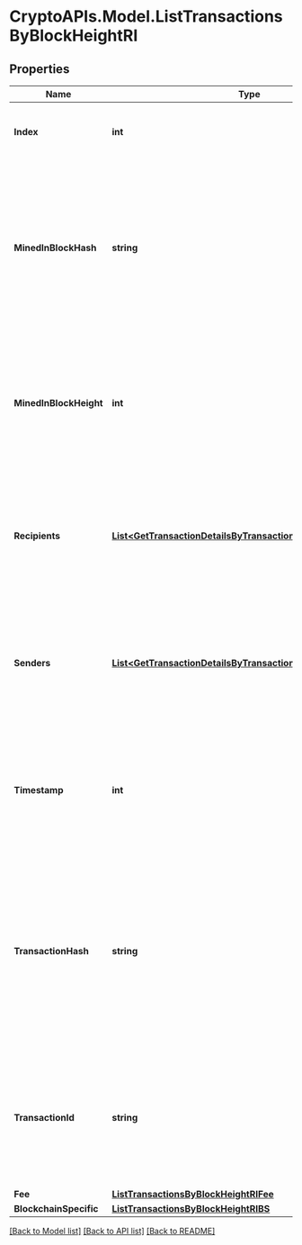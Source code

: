 # CryptoAPIs.Model.ListTransactionsByBlockHeightRI

## Properties

Name | Type | Description | Notes
------------ | ------------- | ------------- | -------------
**Index** | **int** | Represents the index position of the transaction in the specific block. | 
**MinedInBlockHash** | **string** | Represents the hash of the block where this transaction was mined/confirmed for first time. The hash is defined as a cryptographic digital fingerprint made by hashing the block header twice through the SHA256 algorithm. | 
**MinedInBlockHeight** | **int** | Represents the hight of the block where this transaction was mined/confirmed for first time. The height is defined as the number of blocks in the blockchain preceding this specific block. | 
**Recipients** | [**List&lt;GetTransactionDetailsByTransactionIDRIRecipientsInner&gt;**](GetTransactionDetailsByTransactionIDRIRecipientsInner.md) | Represents a list of recipient addresses with the respective amounts. In account-based protocols like Ethereum there is only one address in this list. | 
**Senders** | [**List&lt;GetTransactionDetailsByTransactionIDRISendersInner&gt;**](GetTransactionDetailsByTransactionIDRISendersInner.md) | Represents a list of sender addresses with the respective amounts. In account-based protocols like Ethereum there is only one address in this list. | 
**Timestamp** | **int** | Defines the exact date/time in Unix Timestamp when this transaction was mined, confirmed or first seen in Mempool, if it is unconfirmed. | 
**TransactionHash** | **string** | Represents the same as &#x60;transactionId&#x60; for account-based protocols like Ethereum, while it could be different in UTXO-based protocols like Bitcoin. E.g., in UTXO-based protocols &#x60;hash&#x60; is different from &#x60;transactionId&#x60; for SegWit transactions. | 
**TransactionId** | **string** | Represents the unique identifier of a transaction, i.e. it could be &#x60;transactionId&#x60; in UTXO-based protocols like Bitcoin, and transaction &#x60;hash&#x60; in Ethereum blockchain. | 
**Fee** | [**ListTransactionsByBlockHeightRIFee**](ListTransactionsByBlockHeightRIFee.md) |  | 
**BlockchainSpecific** | [**ListTransactionsByBlockHeightRIBS**](ListTransactionsByBlockHeightRIBS.md) |  | 

[[Back to Model list]](../README.md#documentation-for-models) [[Back to API list]](../README.md#documentation-for-api-endpoints) [[Back to README]](../README.md)

